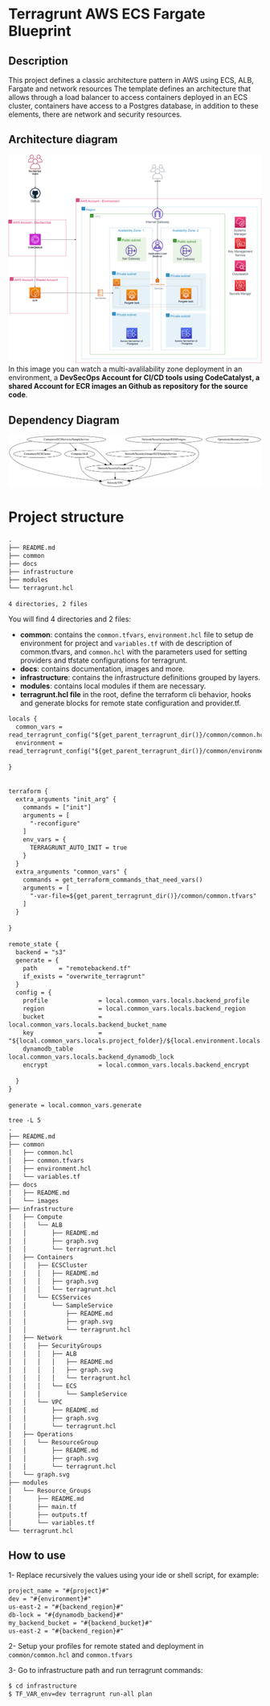 # **Terragrunt AWS ECS Fargate Blueprint**

## **Description**

This project defines a classic architecture pattern in AWS using ECS, ALB, Fargate and network resources 
The template defines an architecture that allows through a load balancer to access containers deployed in an ECS cluster, containers have access to a Postgres database, in addition to these elements, there are network and security resources.

## Architecture diagram
![Architecture Diagram](docs/images/DevSecOps-labs-IaC%20at%20Scale-%20Use%20Case.png)
In this image you can watch a multi-avalilability zone deployment in an environment, a **DevSecOps Account for CI/CD tools using CodeCatalyst, a shared Account for ECR images an Github as repository for the source code**.

## Dependency Diagram

![Dependency Graph](infrastructure/graph.svg)

# Project structure
```commandline
.
├── README.md
├── common
├── docs
├── infrastructure
├── modules
└── terragrunt.hcl

4 directories, 2 files

```
You will find 4 directories and 2 files:

- **common**: contains the `common.tfvars`, `environment.hcl` file to setup de environment for project and `variables.tf` with de description of common.tfvars, and `common.hcl` with the parameters used for setting providers and tfstate configurations for terragrunt. 
- **docs**: contains documentation, images and more.
- **infrastructure**: contains the infrastructure definitions grouped by layers.
- **modules**: contains local modules if them are necessary. 
- **terragrunt.hcl file** in the root, define the terraform cli behavior, hooks and generate blocks for remote state configuration and provider.tf.

```hcl
locals {
  common_vars = read_terragrunt_config("${get_parent_terragrunt_dir()}/common/common.hcl")
  environment = read_terragrunt_config("${get_parent_terragrunt_dir()}/common/environment.hcl")

}


terraform {
  extra_arguments "init_arg" {
    commands = ["init"]
    arguments = [
      "-reconfigure"
    ]
    env_vars = {
      TERRAGRUNT_AUTO_INIT = true
    }
  }
  extra_arguments "common_vars" {
    commands = get_terraform_commands_that_need_vars()
    arguments = [
      "-var-file=${get_parent_terragrunt_dir()}/common/common.tfvars"
    ]
  }

}

remote_state {
  backend = "s3"
  generate = {
    path      = "remotebackend.tf"
    if_exists = "overwrite_terragrunt"
  }
  config = {
    profile              = local.common_vars.locals.backend_profile
    region               = local.common_vars.locals.backend_region
    bucket               = local.common_vars.locals.backend_bucket_name
    key                  = "${local.common_vars.locals.project_folder}/${local.environment.locals.workspace}/${path_relative_to_include()}/${local.common_vars.locals.backend_key}"
    dynamodb_table       = local.common_vars.locals.backend_dynamodb_lock
    encrypt              = local.common_vars.locals.backend_encrypt

  }
}

generate = local.common_vars.generate
```
```commandline
tree -L 5
.
├── README.md
├── common
│   ├── common.hcl
│   ├── common.tfvars
│   ├── environment.hcl
│   └── variables.tf
├── docs
│   ├── README.md
│   └── images
├── infrastructure
│   ├── Compute
│   │   └── ALB
│   │       ├── README.md
│   │       ├── graph.svg
│   │       └── terragrunt.hcl
│   ├── Containers
│   │   ├── ECSCluster
│   │   │   ├── README.md
│   │   │   ├── graph.svg
│   │   │   └── terragrunt.hcl
│   │   └── ECSServices
│   │       └── SampleService
│   │           ├── README.md
│   │           ├── graph.svg
│   │           └── terragrunt.hcl
│   ├── Network
│   │   ├── SecurityGroups
│   │   │   ├── ALB
│   │   │   │   ├── README.md
│   │   │   │   ├── graph.svg
│   │   │   │   └── terragrunt.hcl
│   │   │   └── ECS
│   │   │       └── SampleService
│   │   └── VPC
│   │       ├── README.md
│   │       ├── graph.svg
│   │       └── terragrunt.hcl
│   ├── Operations
│   │   └── ResourceGroup
│   │       ├── README.md
│   │       ├── graph.svg
│   │       └── terragrunt.hcl
│   └── graph.svg
├── modules
│   └── Resource_Groups
│       ├── README.md
│       ├── main.tf
│       ├── outputs.tf
│       └── variables.tf
└── terragrunt.hcl

```
## How to use

1- Replace recursively the values using your ide or shell script, for example: 
```
project_name = "#{project}#"
dev = "#{environment}#"
us-east-2 = "#{backend_region}#"
db-lock = "#{dynamodb_backend}#"
my_backend_bucket = "#{backend_bucket}#"
us-east-2 = "#{backend_region}#"
```
2- Setup your profiles for remote stated and deployment in `common/common.hcl` and `common.tfvars`

3- Go to infrastructure path and run terragrunt commands:

```commandline
$ cd infrastructure
$ TF_VAR_env=dev terragrunt run-all plan
```
